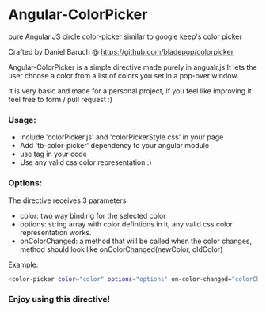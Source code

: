# Angular-ColorPicker
pure Angular.JS circle color-picker similar to google keep's color picker

Crafted by Daniel Baruch @ https://github.com/bladepop/colorpicker

Angular-ColorPicker is a simple directive made purely in angualr.js
It lets the user choose a color from a list of colors you set in a pop-over window.

It is very basic and made for a personal project, if you feel like improving it feel free to form / pull request :)

### Usage:

- include 'colorPicker.js' and 'colorPickerStyle.css' in your page
- Add 'tb-color-picker' dependency to your angular module
- use <color-picker> tag in your code
- Use any valid css color representation :)


### Options:

The directive receives 3 parameters
- color: two way binding for the selected color
- options: string array with color defintions in it, any valid css color representation works.
- onColorChanged: a method that will be called when the color changes, method should look like onColorChanged(newColor, oldColor)

Example:
````sh
<color-picker color="color" options="options" on-color-changed="colorChanged(newColor, oldColor)"></color-picker>
````

### Enjoy using this directive!
